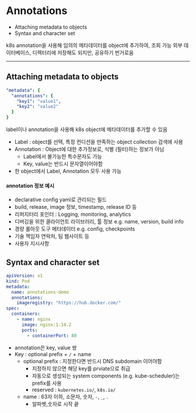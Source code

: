 # Annotations

- Attaching metadata to objects
- Syntax and character set

k8s annotation을 사용해 임의의 메타데이터를 object에 추가하여, 조회 가능
외부 데이터베이스, 디렉터리에 저장해도 되지만, 공유하기 번거로움

---

## Attaching metadata to objects

````yaml
"metadata": {
  "annotations": {
    "key1": "value1",
    "key2": "value2"
  }
}
````

label이나 annotation을 사용해 k8s object에 메타데이터를 추가할 수 있음

- Label : object를 선택, 특정 컨디션을 만족하는 object collection 검색에 사용
- Annotation : Object에 대한 추가정보로, 식별 (필터)하는 정보가 아님
    - Label에서 불가능한 특수문자도 가능
    - Key, value는 반드시 문자열이어야함
- 한 object에서 Label, Annotation 모두 사용 가능

#### annotation 정보 예시

- declarative config yaml로 관리되는 필드
- build, release, image 정보, timestamp, release ID 등
- 리퍼지터리 포인터 : Logging, monitoring, analytics
- 디버깅을 위한 클라이언트 라이브러리, 툴 정보 e.g. name, version, build info
- 경량 롤아웃 도구 메타데이터 e.g. config, checkpoints
- 기술 책임자 연락처, 팀 웹사이트 등
- 사용자 지시사항

## Syntax and character set

```yaml
apiVersion: v1
kind: Pod
metadata:
  name: annotations-demo
  annotations:
    imageregistry: "https://hub.docker.com/"
spec:
  containers:
    - name: nginx
      image: nginx:1.14.2
      ports:
        - containerPort: 80
```

- annotation은 key, value 쌍
- Key : optional prefix + `/` + name
    - optional prefix : 지정한다면 반드시 DNS subdomain 이어야함
        - 지정하지 않으면 해당 key를 prviate으로 취급
        - 자동으로 생성되는 system components (e.g. kube-scheduler)는 prefix를 사용
        - reserved : `kubernetes.io/`, `k8s.io/`
    - name : 63자 이하, 소문자, 숫자, `-`, `_`, `.`
        - 알파벳,숫자로 시작 끝
